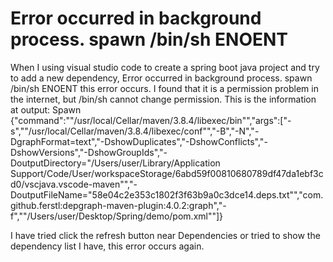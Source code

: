 
# Error occurred in background process. spawn /bin/sh ENOENT

When I using visual studio code to create a spring boot java project and try to add a new dependency, Error occurred in background process. spawn /bin/sh ENOENT this error occurs.
I found that it is a permission problem in the internet, but /bin/sh cannot change permission.
This is the information at output:
Spawn {"command":"\"/usr/local/Cellar/maven/3.8.4/libexec/bin\"","args":["-s","\"/usr/local/Cellar/maven/3.8.4/libexec/conf\"","-B","-N","-DgraphFormat=text","-DshowDuplicates","-DshowConflicts","-DshowVersions","-DshowGroupIds","-DoutputDirectory=\"/Users/user/Library/Application Support/Code/User/workspaceStorage/6abd59f00810680789df47da1ebf3cd0/vscjava.vscode-maven\"","-DoutputFileName=\"58e04c2e353c1802f3f63b9a0c3dce14.deps.txt\"","com.github.ferstl:depgraph-maven-plugin:4.0.2:graph","-f","\"/Users/user/Desktop/Spring/demo/pom.xml\""]}

I have tried click the refresh button near Dependencies or tried to show the dependency list I have, this error occurs again.

        